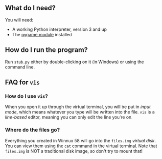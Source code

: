 ## What do I need?
You will need:
- A working Python interpreter, version 3 and up
- The [pygame module](pygame.org) installed

## How do I run the program?
Run `stub.py` either by double-clicking on it (in Windows) or using the command line.

## FAQ for `vis`
### How do I use `vis`?
When you open it up through the virtual terminal, you will be put in *input mode*, which means whatever you type will be written into the file. `vis` is a *line-based* editor, meaning you can only edit the line you're on.

### Where do the files go?
Everything you created in Winnux 58 will go into the `files.img` *virtual disk*. You can view them using the `cat` command in the virtual terminal. Note that `files.img` is NOT a traditional disk image, so don't try to mount that!